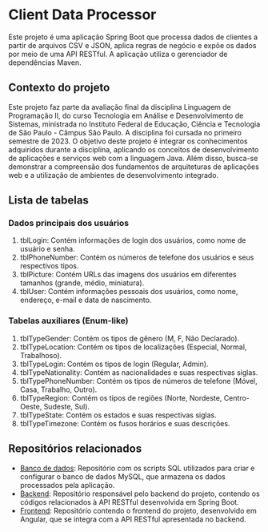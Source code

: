 # Client Data Processor

Este projeto é uma aplicação Spring Boot que processa dados de clientes a partir de arquivos CSV e JSON, aplica regras de negócio e expõe os dados por meio de uma API RESTful. A aplicação utiliza o gerenciador de dependências Maven.

## Contexto do projeto

Este projeto faz parte da avaliação final da disciplina Linguagem de Programação II, do curso Tecnologia em Análise e Desenvolvimento de Sistemas, ministrada no Instituto Federal de Educação, Ciência e Tecnologia de São Paulo - Câmpus São Paulo. A disciplina foi cursada no primeiro semestre de 2023. O objetivo deste projeto é integrar os conhecimentos adquiridos durante a disciplina, aplicando os conceitos de desenvolvimento de aplicações e serviços web com a linguagem Java. Além disso, busca-se demonstrar a compreensão dos fundamentos de arquiteturas de aplicações web e a utilização de ambientes de desenvolvimento integrado.

## Lista de tabelas

### Dados principais dos usuários

1. tblLogin: Contém informações de login dos usuários, como nome de usuário e senha.
2. tblPhoneNumber: Contém os números de telefone dos usuários e seus respectivos tipos.
3. tblPicture: Contém URLs das imagens dos usuários em diferentes tamanhos (grande, médio, miniatura).
4. tblUser: Contém informações pessoais dos usuários, como nome, endereço, e-mail e data de nascimento.

### Tabelas auxiliares (Enum-like)

1. tblTypeGender: Contém os tipos de gênero (M, F, Não Declarado).
2. tblTypeLocation: Contém os tipos de localizações (Especial, Normal, Trabalhoso).
3. tblTypeLogin: Contém os tipos de login (Regular, Admin).
4. tblTypeNationality: Contém as nacionalidades e suas respectivas siglas.
5. tblTypePhoneNumber: Contém os tipos de números de telefone (Móvel, Casa, Trabalho, Outro).
6. tblTypeRegion: Contém os tipos de regiões (Norte, Nordeste, Centro-Oeste, Sudeste, Sul).
7. tblTypeState: Contém os estados e suas respectivas siglas.
8. tblTypeTimezone: Contém os fusos horários e suas descrições.

## Repositórios relacionados

- [Banco de dados](https://github.com/biagolini/ifspLP2SQLCodes): Repositório com os scripts SQL utilizados para criar e configurar o banco de dados MySQL, que armazena os dados processados pela aplicação.
- [Backend](https://github.com/biagolini/ifspLP2Backend): Repositório responsável pelo backend do projeto, contendo os códigos relacionados à API RESTful desenvolvida em Spring Boot.
- [Frontend](https://github.com/biagolini/ifspLP2Frontend): Repositório contendo o frontend do projeto, desenvolvido em Angular, que se integra com a API RESTful apresentada no backend.
